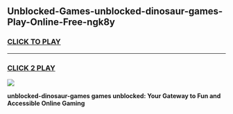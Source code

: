 
## Unblocked-Games-unblocked-dinosaur-games-Play-Online-Free-ngk8y
<h3>
<a href="https://premium76.site?title=unblocked-dinosaur-games&ref=26A">CLICK TO PLAY</a></h3>
<hr>

<h3>
<a href="https://premium76.site?title=unblocked-dinosaur-games&ref=26A">CLICK 2 PLAY</a>
  
</h3>

<a href="https://premium76.site?title=unblocked-dinosaur-games&ref=26A"><img src="https://clearcache.store/games.png"></a>


**unblocked-dinosaur-games games unblocked: Your Gateway to Fun and Accessible Online Gaming**
